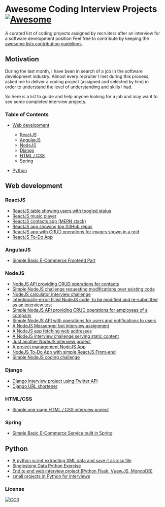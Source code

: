 # Awesome Coding Interview Projects [![Awesome](https://cdn.rawgit.com/sindresorhus/awesome/d7305f38d29fed78fa85652e3a63e154dd8e8829/media/badge.svg)](https://github.com/topics/awesome)

A curated list of coding projects assigned by recruiters after an interview for a software development position
Feel free to contribute by keeping the [awesome lists contribution guidelines](https://github.com/sindresorhus/awesome/blob/main/contributing.md).

## Motivation
During the last month, I have been in search of a job in the software development industry.
Almost every recruiter I met during this process, asked me to deliver a coding project (assigned and selected by him) in order to understand the level of understanding and skills I had.

So here is a list to guide and help anyone looking for a job and may want to see some completed interview projects.

### Table of Contents

- [Web development](#web-development)
	- [ReactJS](#reactjs)
	- [AngularJS](angularjs)
	- [NodeJS](#nodejs)
	- [Django](#django)
	- [HTML / CSS](#html/css)
	- [Spring](#spring)

- [Python](#python)

## Web development

### ReactJS

* [ReactJS table showing users with toogled status](https://github.com/petrosDemetrakopoulos/react-challenge)
* [ReactJS music player](https://github.com/petrosDemetrakopoulos/react-music-player)
* [ReactJS contacts app (MERN stack)](https://github.com/petrosDemetrakopoulos/MERN-Contacts-Demo)
* [ReactJS app showing top GitHub repos](https://github.com/stephasaurusRex/learn-github-api-pages)
* [ReactJS app with CRUD operations for images shown in a grid](https://github.com/akon3000/ReInterview)
* [ReactJS To-Do App](https://github.com/golanitay1984/node-react-exercise)

### AngularJS
* [Simple Basic E-Commerce Frontend Part ](https://github.com/yusufcakal/e-commerce-front)

### NodeJS

* [NodeJS API providing CRUD operations for contacts](https://github.com/petrosDemetrakopoulos/MERN-Contacts-Demo)
* [Simple NodeJS challenge requesting modifications over existing code](https://github.com/BarstoolSports/backend-challenge)
* [NodeJS calculator interview challenge](https://github.com/sphinx-software/calculator-interview)
* [Intentionally-error-filled NodeJS code, to be modified and re-submitted as an interview test ](https://github.com/loipl/NodeJS-assessment)
* [Simple NodeJS API providing CRUD operations for employees of a company](https://github.com/vivek4321/EmployeeAddress-NodeJS-Angular)
* [Simple NodeJS API with operations for users and notifications to users](https://github.com/tolmamal/code-interview)
* [A NodeJS Messenger bot interview assignment](https://github.com/hollywood-itdev/messengerBot)
* [A NodeJS app fetching web addresses](https://github.com/hhsadiq/punch-interview)
* [A NodeJS interview challenge serving static content](https://github.com/ShironM2302/static-content-challenge-pb)
* [Just another NodeJS interview project](https://github.com/sujameslin/nodejs-interview)
* [A project management NodeJS App](https://github.com/druchefavour/interview)
* [NodeJS To-Do App with simple ReactJS Front-end](https://github.com/golanitay1984/node-react-exercise)
* [Simple NodeJS coding challenge](https://github.com/Archarithms/javascript-interview)

### Django
* [Django interview project using Twitter API](https://github.com/maxg203/django-tweets) 
* [Django URL shortener](https://github.com/Devendrabhat/InterviewAssignment)

### HTML/CSS
* [Simple one-page HTML / CSS interview project](https://github.com/MasoudHsz/Interview-Project)

### Spring
* [Simple Basic E-Commerce Service built in Spring](https://github.com/yusufcakal/e-commerce)

## Python
* [A python script extracting XML data and save it as xlsx file](https://github.com/neoshh/xml-data-extraction)
* [Singlestone Data Python Exercise](https://github.com/byramag/data_python_exercise)
* [End to end web interview project (Python Flask, Vuew.JS, MongoDB)](https://github.com/sergmart592/interview_project)
* [small projects in Python for interviews](https://github.com/NickF9/small-projects-in-Python-for-interviews)
### License

[![CC0](https://i.creativecommons.org/p/zero/1.0/88x31.png)](https://creativecommons.org/publicdomain/zero/1.0/)

